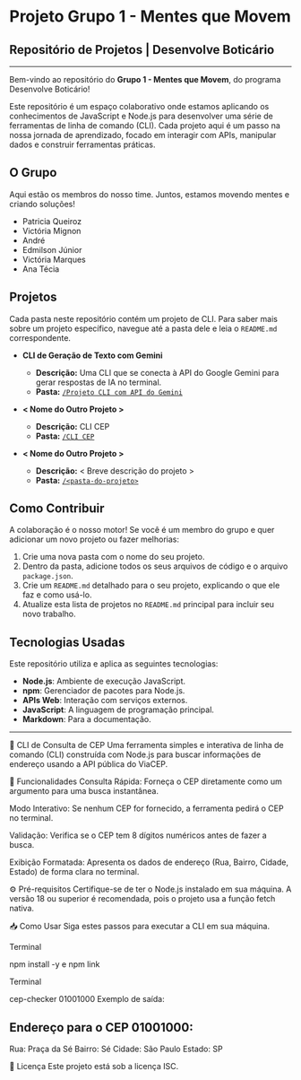 # Projeto Grupo 1 - Mentes que Movem

## Repositório de Projetos | Desenvolve Boticário

-----

Bem-vindo ao repositório do **Grupo 1 - Mentes que Movem**, do programa Desenvolve Boticário\!

Este repositório é um espaço colaborativo onde estamos aplicando os conhecimentos de JavaScript e Node.js para desenvolver uma série de ferramentas de linha de comando (CLI). Cada projeto aqui é um passo na nossa jornada de aprendizado, focado em interagir com APIs, manipular dados e construir ferramentas práticas.

## O Grupo

Aqui estão os membros do nosso time. Juntos, estamos movendo mentes e criando soluções\!

  *  Patricia Queiroz 
  *  Victória Mignon
  *  André
  *  Edmilson Júnior
  *  Victória Marques 
  *  Ana Técia 

## Projetos

Cada pasta neste repositório contém um projeto de CLI. Para saber mais sobre um projeto específico, navegue até a pasta dele e leia o `README.md` correspondente.

  * **CLI de Geração de Texto com Gemini**

      * **Descrição:** Uma CLI que se conecta à API do Google Gemini para gerar respostas de IA no terminal.
      * **Pasta:** [`/Projeto CLI com API do Gemini`](https://github.com/PatQuei/mentesquemovem-projeto1/tree/main/Projeto%20CLI%20com%20API%20do%20Gemini)

  * **\< Nome do Outro Projeto \>**

      * **Descrição:** CLI CEP
      * **Pasta:** [`/CLI CEP`](https://github.com/PatQuei/mentesquemovem-projeto1/tree/main/CLI%20CEP)

  * **\< Nome do Outro Projeto \>**

      * **Descrição:** \< Breve descrição do projeto \>
      * **Pasta:** [`/<pasta-do-projeto>`](https://www.google.com/search?q=/%3Cpasta-do-projeto%3E)

## Como Contribuir

A colaboração é o nosso motor\! Se você é um membro do grupo e quer adicionar um novo projeto ou fazer melhorias:

1.  Crie uma nova pasta com o nome do seu projeto.
2.  Dentro da pasta, adicione todos os seus arquivos de código e o arquivo `package.json`.
3.  Crie um `README.md` detalhado para o seu projeto, explicando o que ele faz e como usá-lo.
4.  Atualize esta lista de projetos no `README.md` principal para incluir seu novo trabalho.

## Tecnologias Usadas

Este repositório utiliza e aplica as seguintes tecnologias:

  * **Node.js**: Ambiente de execução JavaScript.
  * **npm**: Gerenciador de pacotes para Node.js.
  * **APIs Web**: Interação com serviços externos.
  * **JavaScript**: A linguagem de programação principal.
  * **Markdown**: Para a documentação.
    
-----

🔎 CLI de Consulta de CEP
Uma ferramenta simples e interativa de linha de comando (CLI) construída com Node.js para buscar informações de endereço usando a API pública do ViaCEP.

🚀 Funcionalidades
Consulta Rápida: Forneça o CEP diretamente como um argumento para uma busca instantânea.

Modo Interativo: Se nenhum CEP for fornecido, a ferramenta pedirá o CEP no terminal.

Validação: Verifica se o CEP tem 8 dígitos numéricos antes de fazer a busca.

Exibição Formatada: Apresenta os dados de endereço (Rua, Bairro, Cidade, Estado) de forma clara no terminal.

⚙️ Pré-requisitos
Certifique-se de ter o Node.js instalado em sua máquina. A versão 18 ou superior é recomendada, pois o projeto usa a função fetch nativa.

📥 Como Usar
Siga estes passos para executar a CLI em sua máquina.

Terminal

npm install -y e 
npm link

Terminal

cep-checker 01001000
Exemplo de saída:

Endereço para o CEP 01001000:
--------------------------
Rua:      Praça da Sé
Bairro:   Sé
Cidade:   São Paulo
Estado:   SP

📄 Licença
Este projeto está sob a licença ISC.
